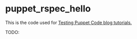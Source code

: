 puppet_rspec_hello
==================

This is the code used for [Testing Puppet Code blog tutorials.](
http://bailey.st/blog/2014/10/11/testing-puppet-code-part-1) 

TODO:
